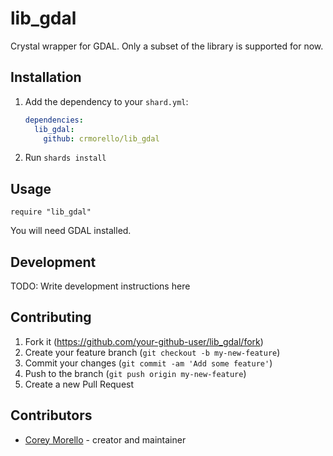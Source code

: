 # lib_gdal

Crystal wrapper for GDAL. Only a subset of the library is supported for now.

## Installation

1. Add the dependency to your `shard.yml`:

   ```yaml
   dependencies:
     lib_gdal:
       github: crmorello/lib_gdal
   ```

2. Run `shards install`

## Usage

```crystal
require "lib_gdal"
```

You will need GDAL installed.

## Development

TODO: Write development instructions here

## Contributing

1. Fork it (<https://github.com/your-github-user/lib_gdal/fork>)
2. Create your feature branch (`git checkout -b my-new-feature`)
3. Commit your changes (`git commit -am 'Add some feature'`)
4. Push to the branch (`git push origin my-new-feature`)
5. Create a new Pull Request

## Contributors

- [Corey Morello](https://github.com/crmorello) - creator and maintainer
